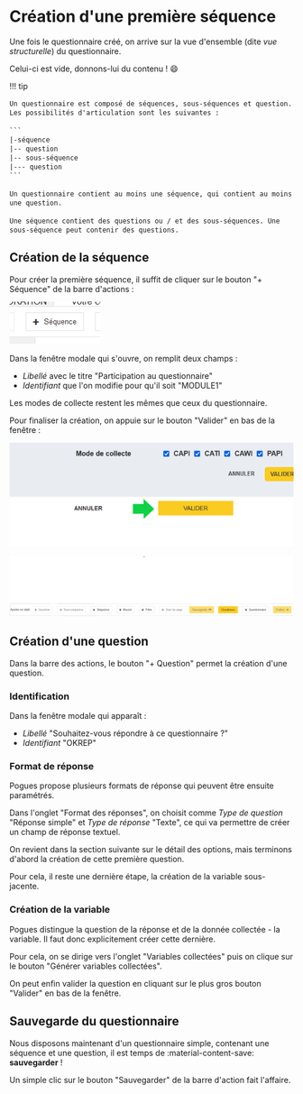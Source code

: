 # Création d'une première séquence

Une fois le questionnaire créé, on arrive sur la vue d'ensemble (dite _vue structurelle_) du questionnaire.

Celui-ci est vide, donnons-lui du contenu ! :smile:

!!! tip

    Un questionnaire est composé de séquences, sous-séquences et question. Les possibilités d'articulation sont les suivantes :

    ```
    |-séquence
    |-- question
    |-- sous-séquence
    |--- question
    ```
    
    Un questionnaire contient au moins une séquence, qui contient au moins une question.

    Une séquence contient des questions ou / et des sous-séquences. Une sous-séquence peut contenir des questions.

## Création de la séquence

Pour créer la première séquence, il suffit de cliquer sur le bouton "+ Séquence" de la barre d'actions :

![Création d'une séquence](../../img/pogues/barre-actions-sequence.png)

Dans la fenêtre modale qui s'ouvre, on remplit deux champs :

- _Libellé_ avec le titre "Participation au questionnaire"
- _Identifiant_ que l'on modifie pour qu'il soit "MODULE1"

Les modes de collecte restent les mêmes que ceux du questionnaire.

Pour finaliser la création, on appuie sur le bouton "Valider" en bas de la fenêtre :

![Valider la séquence](../../img/pogues/creation-sequence-valider.png)

![Barre d'actions](../../img/pogues/barre-actions.png)

## Création d'une question

Dans la barre des actions, le bouton "+ Question" permet la création d'une question.

### Identification

Dans la fenêtre modale qui apparaît :

- _Libellé_ "Souhaitez-vous répondre à ce questionnaire ?"
- _Identifiant_ "OKREP"

### Format de réponse

Pogues propose plusieurs formats de réponse qui peuvent être ensuite paramétrés.

Dans l'onglet "Format des réponses", on choisit comme _Type de question_ "Réponse simple" et _Type de réponse_ "Texte", ce qui va permettre de créer un champ de réponse textuel.

On revient dans la section suivante sur le détail des options, mais terminons d'abord la création de cette première question.

Pour cela, il reste une dernière étape, la création de la variable sous-jacente.

### Création de la variable

Pogues distingue la question de la réponse et de la donnée collectée - la variable. Il faut donc explicitement créer cette dernière.

Pour cela, on se dirige vers l'onglet "Variables collectées" puis on clique sur le bouton "Générer variables collectées".

On peut enfin valider la question en cliquant sur le plus gros bouton "Valider" en bas de la fenêtre.

## Sauvegarde du questionnaire

Nous disposons maintenant d'un questionnaire simple, contenant une séquence et une question, il est temps de :material-content-save: __sauvegarder__ !

Un simple clic sur le bouton "Sauvegarder" de la barre d'action fait l'affaire.
